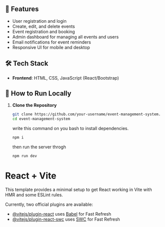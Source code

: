 

## 🌟 Features

- User registration and login
- Create, edit, and delete events
- Event registration and booking
- Admin dashboard for managing all events and users
- Email notifications for event reminders
- Responsive UI for mobile and desktop

## 🛠️ Tech Stack

- **Frontend**: HTML, CSS, JavaScript (React/Bootstrap)
  

## 🚀 How to Run Locally

1. **Clone the Repository**
   ```bash
   git clone https://github.com/your-username/event-management-system.git
   cd event-management-system
   ```

   write this command on you bash to install dependencies.
   ```bash
   npm i
   ```
   then run the server throgh
   ```bash
   npm run dev
   ```


# React + Vite

This template provides a minimal setup to get React working in Vite with HMR and some ESLint rules.

Currently, two official plugins are available:

- [@vitejs/plugin-react](https://github.com/vitejs/vite-plugin-react/blob/main/packages/plugin-react/README.md) uses [Babel](https://babeljs.io/) for Fast Refresh
- [@vitejs/plugin-react-swc](https://github.com/vitejs/vite-plugin-react-swc) uses [SWC](https://swc.rs/) for Fast Refresh
#

